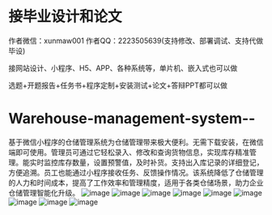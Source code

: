 # 接毕业设计和论文
作者微信：xunmaw001  作者QQ：2223505639(支持修改、部署调试、支持代做毕设)

接网站设计、小程序、H5、APP、各种系统等，单片机、嵌入式也可以做

选题+开题报告+任务书+程序定制+安装测试+论文+答辩PPT都可以做
# Warehouse-management-system--
基于微信小程序的仓储管理系统为仓储管理带来极大便利。无需下载安装，在微信端即可使用。管理员可通过它轻松录入、修改和查询货物信息，实现库存精准管理。能实时监控库存数量，设置预警值，及时补货。支持出入库记录的详细登记，方便追溯。员工也能通过小程序接收任务、反馈操作情况。该系统降低了仓储管理的人力和时间成本，提高了工作效率和管理精度，适用于各类仓储场景，助力企业仓储管理智能化升级。 
![image](https://github.com/user-attachments/assets/e8301689-91f1-4c1d-aacf-9c1a903d1c83)
![image](https://github.com/user-attachments/assets/aeb95b6b-032d-4f92-8737-bf6fb6d81b04)
![image](https://github.com/user-attachments/assets/62656c85-be83-4fe0-a930-14f30ff29031)
![image](https://github.com/user-attachments/assets/e6a38877-666b-407e-a084-e52c43f9edb3)
![image](https://github.com/user-attachments/assets/db3b94de-297b-4d35-b784-da1cf4c7b35e)
![image](https://github.com/user-attachments/assets/d3679de3-ed79-4577-8b29-e5d50124c335)
![image](https://github.com/user-attachments/assets/647be288-644c-433a-a4a6-73a2f3ea317b)
![image](https://github.com/user-attachments/assets/4ee65047-fd1d-40e3-951d-f9e5ce750a44)
![image](https://github.com/user-attachments/assets/e3cd50e7-526f-4658-882a-ca7ce8862800)

